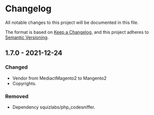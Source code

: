 # Changelog
All notable changes to this project will be documented in this file.

The format is based on [Keep a Changelog](https://keepachangelog.com/en/1.0.0/),
and this project adheres to [Semantic Versioning](https://semver.org/spec/v2.0.0.html).

## 1.7.0 - 2021-12-24
### Changed
- Vendor from MediactMagento2 to Mangento2
- Copyrights.

### Removed
- Dependency squizlabs/php_codesniffer.
